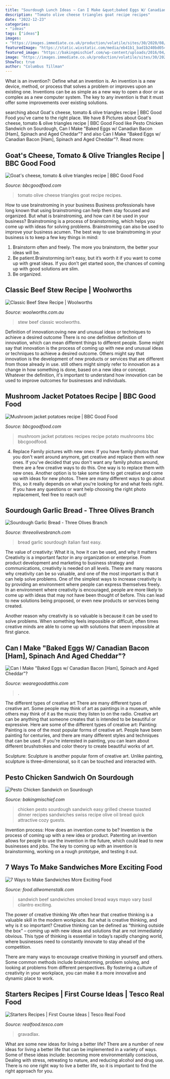 ```yaml
---
title: "Sourdough Lunch Ideas ~ Can I Make &quot;baked Eggs W/ Canadian Bacon [ham], Spinach And Aged Cheddar&quot;?"
description: "Tomato olive cheese triangles goat recipe recipes"
date: "2022-12-23"
categories:
- "ideas"
tags: ["ideas"]
images:
- "https://images.immediate.co.uk/production/volatile/sites/30/2020/08/mushroom-jacket-potatoes-422b2be.jpg?quality=90&amp;resize=440%2C400"
featuredImage: "https://static.wixstatic.com/media/eb41b1_bad1b240bd0540668ed61e412aa6bbdb~mv2.jpg/v1/fill/w_1000,h_1333,al_c,q_90,usm_0.66_1.00_0.01/eb41b1_bad1b240bd0540668ed61e412aa6bbdb~mv2.jpg"
featured_image: "https://bakingmischief.com/wp-content/uploads/2016/04/pesto-chicken-sandwiches-on-sourdough-image.jpg"
image: "https://images.immediate.co.uk/production/volatile/sites/30/2020/08/goats-cheese-cucumber-thins-0b70206.jpg?quality=90&amp;resize=440%2C400"
ShowToc: true
author: "Columbus Tillman"
---
```



What is an invention?: Define what an invention is.
An invention is a new device, method, or process that solves a problem or improves upon an existing one. Inventions can be as simple as a new way to open a door or as complex as a new computer system. The key to any invention is that it must offer some improvements over existing solutions.

	

		
searching about Goat&#039;s cheese, tomato &amp; olive triangles recipe | BBC Good Food you've came to the right place. We have 8 Pictures about Goat&#039;s cheese, tomato &amp; olive triangles recipe | BBC Good Food like Pesto Chicken Sandwich on Sourdough, Can I Make &quot;Baked Eggs w/ Canadian Bacon [Ham], Spinach and Aged Cheddar&quot;? and also Can I Make &quot;Baked Eggs w/ Canadian Bacon [Ham], Spinach and Aged Cheddar&quot;?. Read more:
		
    
## Goat&#039;s Cheese, Tomato &amp; Olive Triangles Recipe | BBC Good Food

<img loading=lazy src="https://images.immediate.co.uk/production/volatile/sites/30/2020/08/goats-cheese-cucumber-thins-0b70206.jpg?quality=90&amp;resize=440%2C400" onerror="this.onerror=null;this.src='https://tse3.mm.bing.net/th?id=OIP.RCVjnypqwL237e8oHz886wAAAA&amp;pid=15.1';" alt="Goat&#039;s cheese, tomato &amp; olive triangles recipe | BBC Good Food">

_Source: bbcgoodfood.com_

>tomato olive cheese triangles goat recipe recipes. 

	

How to use brainstroming in your business
Business professionals have long known that using brainstroming can help them stay focused and organized. But what is brainstroming, and how can it be used in your business? Brainstroming is a process of brainstorming, which helps you come up with ideas for solving problems. Brainstroming can also be used to improve your business acumen. 
The best way to use brainstroming in your business is to keep a few key things in mind: 
1) Brainstorm often and freely. The more you brainstorm, the better your ideas will be. 
2) Be patient.Brainstorming isn’t easy, but it’s worth it if you want to come up with great ideas. If you don’t get started soon, the chances of coming up with good solutions are slim. 
3) Be organized.

    
## Classic Beef Stew Recipe | Woolworths

<img loading=lazy src="https://woolworths.scene7.com/is/image/woolworthsgroupprod/2005-classic-beef-stew:Desktop-1300x658" onerror="this.onerror=null;this.src='https://tse2.mm.bing.net/th?id=OIP.zyhzN5IMFpjfYrdMkN6uwQHaDv&amp;pid=15.1';" alt="Classic Beef Stew Recipe | Woolworths">

_Source: woolworths.com.au_

>stew beef classic woolworths. 

	

Definition of innovation:oving new and unusual ideas or techniques to achieve a desired outcome
There is no one definitive definition of innovation, which can mean different things to different people. Some might say that innovation is the process of coming up with new and unusual ideas or techniques to achieve a desired outcome. Others might say that innovation is the development of new products or services that are different from those already in use. still others might simply refer to innovation as a change in how something is done, based on a new idea or concept. Whatever the definition, it's important to understand how innovation can be used to improve outcomes for businesses and individuals.

    
## Mushroom Jacket Potatoes Recipe | BBC Good Food

<img loading=lazy src="https://images.immediate.co.uk/production/volatile/sites/30/2020/08/mushroom-jacket-potatoes-422b2be.jpg?quality=90&amp;resize=440%2C400" onerror="this.onerror=null;this.src='https://tse3.mm.bing.net/th?id=OIP.PgD2L7bBnWivgIIr7XxnyQAAAA&amp;pid=15.1';" alt="Mushroom jacket potatoes recipe | BBC Good Food">

_Source: bbcgoodfood.com_

>mushroom jacket potatoes recipes recipe potato mushrooms bbc bbcgoodfood. 

	

4. Replace Family pictures with new ones: If you have family photos that you don't want around anymore, get creative and replace them with new ones.
If you've decided that you don't want any family photos around, there are a few creative ways to do this. One way is to replace them with new ones. Another option is to take some time to get creative and come up with ideas for new photos. There are many different ways to go about this, so it really depends on what you're looking for and what feels right. If you have any questions or want help choosing the right photo replacement, feel free to reach out!

    
## Sourdough Garlic Bread - Three Olives Branch

<img loading=lazy src="http://www.threeolivesbranch.com/wp-content/uploads/2016/01/IMG_0189.jpg" onerror="this.onerror=null;this.src='https://tse1.mm.bing.net/th?id=OIP.2OAPmIixLwHU_eXWSTzRVQHaJ4&amp;pid=15.1';" alt="Sourdough Garlic Bread - Three Olives Branch">

_Source: threeolivesbranch.com_

>bread garlic sourdough italian fast easy. 

	

The value of creativity: What it is, how it can be used, and why it matters
Creativity is a important factor in any organization or enterprise. From product development and marketing to business strategy and communications, creativity is needed on all levels. There are many reasons why creativity can be so valuable, and one of the most important is that it can help solve problems.
One of the simplest ways to increase creativity is by providing an environment where people can express themselves freely. In an environment where creativity is encouraged, people are more likely to come up with ideas that may not have been thought of before. This can lead to new solutions being proposed, or even new products or services being created.

Another reason why creativity is so valuable is because it can be used to solve problems. When something feels impossible or difficult, often times creative minds are able to come up with solutions that seem impossible at first glance.

    
## Can I Make &quot;Baked Eggs W/ Canadian Bacon [Ham], Spinach And Aged Cheddar&quot;?

<img loading=lazy src="https://static.wixstatic.com/media/eb41b1_bad1b240bd0540668ed61e412aa6bbdb~mv2.jpg/v1/fill/w_1000,h_1333,al_c,q_90,usm_0.66_1.00_0.01/eb41b1_bad1b240bd0540668ed61e412aa6bbdb~mv2.jpg" onerror="this.onerror=null;this.src='https://tse4.mm.bing.net/th?id=OIP.xJ9S2F03Y5YgjlTePSjAswHaJ3&amp;pid=15.1';" alt="Can I Make &quot;Baked Eggs w/ Canadian Bacon [Ham], Spinach and Aged Cheddar&quot;?">

_Source: wearegoodatthis.com_

>. 

	

The different types of creative art
There are many different types of creative art. Some people may think of art as paintings in a museum, while others may think of it as the music they listen to on the radio. Creative art can be anything that someone creates that is intended to be beautiful or expressive. Here are some of the different types of creative art:
Painting: Painting is one of the most popular forms of creative art. People have been painting for centuries, and there are many different styles and techniques that can be used. If you're interested in painting, you can learn about different brushstrokes and color theory to create beautiful works of art.

Sculpture: Sculpture is another popular form of creative art. Unlike painting, sculpture is three-dimensional, so it can be touched and interacted with.

    
## Pesto Chicken Sandwich On Sourdough

<img loading=lazy src="https://bakingmischief.com/wp-content/uploads/2016/04/pesto-chicken-sandwiches-on-sourdough-image.jpg" onerror="this.onerror=null;this.src='https://tse2.mm.bing.net/th?id=OIP.oDZ_fLiFPXZYICvHWgdIgwHaLI&amp;pid=15.1';" alt="Pesto Chicken Sandwich on Sourdough">

_Source: bakingmischief.com_

>chicken pesto sourdough sandwich easy grilled cheese toasted dinner recipes sandwiches swiss recipe olive oil bread quick attractive cozy guests. 

	

Invention process: How does an invention come to be?
Invention is the process of coming up with a new idea or product. Patenting an invention allows for people to use the invention in the future, which could lead to new businesses and jobs. The key to coming up with an invention is brainstorming, working on a rough prototype, and testing it out.

    
## 7 Ways To Make Sandwiches More Exciting Food

<img loading=lazy src="https://img.allw.mn/content/e5/lc/r5fboehs.jpg" onerror="this.onerror=null;this.src='https://tse4.mm.bing.net/th?id=OIP.d3Us3z2oHrTjYsiBIxXBrwHaJw&amp;pid=15.1';" alt="7 Ways to Make Sandwiches More Exciting Food">

_Source: food.allwomenstalk.com_

>sandwich beef sandwiches smoked bread ways mayo vary basil cilantro exciting. 

	

The power of creative thinking
We often hear that creative thinking is a valuable skill in the modern workplace. But what is creative thinking, and why is it so important?
Creative thinking can be defined as “thinking outside the box” – coming up with new ideas and solutions that are not immediately obvious. This type of thinking is essential in today’s rapidly changing world, where businesses need to constantly innovate to stay ahead of the competition.

There are many ways to encourage creative thinking in yourself and others. Some common methods include brainstorming, problem solving, and looking at problems from different perspectives. By fostering a culture of creativity in your workplace, you can make it a more innovative and dynamic place to work.

    
## Starters Recipes | First Course Ideas | Tesco Real Food

<img loading=lazy src="http://realfood.tesco.com/media/images/RFO-MAIN-472x310-Cheats-citrus-gravadlax-e0942018-5ee7-4d27-a9eb-f076d8318c3d-0-472x310.jpg" onerror="this.onerror=null;this.src='https://tse2.mm.bing.net/th?id=OIP.LWfIoodZetv4VkyC5BP4ywAAAA&amp;pid=15.1';" alt="Starters Recipes | First Course Ideas | Tesco Real Food">

_Source: realfood.tesco.com_

>gravadlax. 

	

What are some new ideas for living a better life?
There are a number of new ideas for living a better life that can be implemented in a variety of ways. Some of these ideas include: becoming more environmentally conscious, Dealing with stress, retreating to nature, and reducing alcohol and drug use. There is no one right way to live a better life, so it is important to find the right approach for you.

